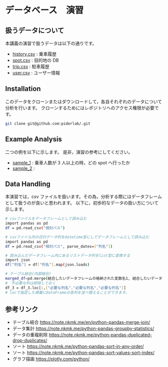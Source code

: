 # データベース　演習

## 扱うデータについて

本講義の演習で扱うデータは以下の通りです。

- [history.csv](https://github.com/piderlab/NAISMoNData-23/blob/main/2023_database_ta/history.csv) : 乗車履歴
- [spot.csv](https://github.com/piderlab/NAISMoNData-23/blob/main/2023_database_ta/spot.csv) : 目的地の DB
- [trip.csv](https://github.com/piderlab/NAISMoNData-23/blob/main/2023_database_ta/trip.csv) : 駐車履歴
- [user.csv](https://github.com/piderlab/NAISMoNData-23/blob/main/2023_database_ta/user.csv) : ユーザー情報

## Installation

このデータをクローンまたはダウンロードして，各自それぞれのデータについて分析を行います。
クローンするためにはレポジトリへのアクセス権限が必要です。

```bash
git clone git@github.com:piderlab/.git
```

## Example Analysis

二つの例を以下に示します。
是非，演習の参考にしてください。

- [sample_1](https://github.com/piderlab/NAISMoNData-23/blob/main/2023_database_ta/sample_code.ipynb) : 乗車人数が 3 人以上の時，どの spot へ行ったか
- [sample_2]() :

## Data Handling

本演習では，csv ファイルを扱います。その為，分析する際にはデータフレームとして扱うのが良いと思われます。
以下に，初歩的なデータの扱い方について示します。

```bash
# csvファイルをデータフレームとして読み込む
import pandas as pd
df = pd.read_csv("相対パス")
```

```bash
# csvファイル内の日付データ列をdatetime型にしてデータフレームとして読み込む
import pandas as pd
df = pd.read_csv("相対パス", parse_dates=["列名"])
```

```bash
# 読み込んだデータフレーム内にあるリストデータ列をlist型に変換する
import json
df["列名"] = df["列名"].map(json.loads)
```

```bash
# テーブル結合(内部結合)
marged_df=pd.merge(結合したいデータフレームの格納された変数名1, 結合したいデータフレームの格納された変数名2, on="結合対象となる列名")
#　不必要な列は即除しておく
df_3 = df_3.loc[:,["必要な列名","必要な列名","必要な列名"]]
# locで指定した順番にDataFrameの各列を並べ替えることができます。
```

## 参考リンク

- テーブル結合 https://note.nkmk.me/en/python-pandas-merge-join/
- データ集計 https://note.nkmk.me/python-pandas-groupby-statistics/
- データの重複削除 https://note.nkmk.me/python-pandas-duplicated-drop-duplicates/
- ソート https://note.nkmk.me/python-pandas-sort-in-any-order/
- ソート https://note.nkmk.me/python-pandas-sort-values-sort-index/
- グラフ描画 https://plotly.com/python/
